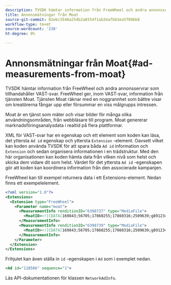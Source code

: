 ```yaml
---
description: TVSDK hämtar information från FreeWheel och andra annonsservrar som tillhandahåller VAST-svar. FreeWheel ger, inom VAST-svar, information från tjänsten Moat. Tjänsten Moat räknar med en noggrannhet som bättre visar om kreatörerna fångar upp eller försummar en viss målgrupps intressen.
title: Annonsmätningar från Moat
source-git-commit: 02ebc3548a254b2a6554f1ab34afbb3ea5f09bb8
workflow-type: tm+mt
source-wordcount: '238'
ht-degree: 0%

---
```


# Annonsmätningar från Moat{#ad-measurements-from-moat}

TVSDK hämtar information från FreeWheel och andra annonsservrar som tillhandahåller VAST-svar. FreeWheel ger, inom VAST-svar, information från tjänsten Moat. Tjänsten Moat räknar med en noggrannhet som bättre visar om kreatörerna fångar upp eller försummar en viss målgrupps intressen.

Moat är en tjänst som mäter och visar bilder för många olika användningsområden, från webbläsare till program. Moat genererar marknadsföringsanalysdata i realtid på flera plattformar.

XML för VAST-svar har en egenskap och ett element som koden kan läsa, det yttersta `Ad id` egenskap och yttersta `Extension` -element. Oavsett vilket kan koden använda TVSDK för att spara båda `Ad id` information och `Extension` och sedan organisera informationen i en trädstruktur. Med den här organisationen kan koden hämta data från vilken nivå som helst och skicka dem vidare dit som helst. Värdet för det yttersta `Ad id` -egenskapen gör att koden kan koordinera information från den associerade kampanjen.

FreeWheel kan till exempel returnera data i ett Extensions-element. Nedan finns ett exempelelement.

```xml
<?xml version="1.0"?> 
<Extensions> 
  <Extension type="FreeWheel"> 
    <Parameter name="moat"> 
      <MeasurementInfo renditionID="6398737" type="MediaFile"> 
        <MoatID><![CDATA[169843;56705;17860255;17860316;2509639;g8912342;103311138;g436558;530633]]></MoatID> 
      </MeasurementInfo> 
      <MeasurementInfo renditionID="6398739" type="MediaFile"> 
        <MoatID><![CDATA[169843;56705;17860255;17860316;2509639;g8912342;103311138;g436558;530633]]></MoatID> 
      </MeasurementInfo> 
    </Parameter> 
  </Extension> 
</Extensions> 
```

Frihjulet kan även ställa in `id` -egenskapen i `Ad` som i exemplet nedan.

```xml
<Ad id="118566" sequence="1">
```

Läs API-dokumentationen för klassen `NetworkAdInfo`.
